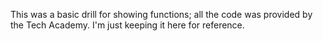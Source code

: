 This was a basic drill for showing functions; all the code was provided by the Tech Academy.  I'm just keeping it here for reference.